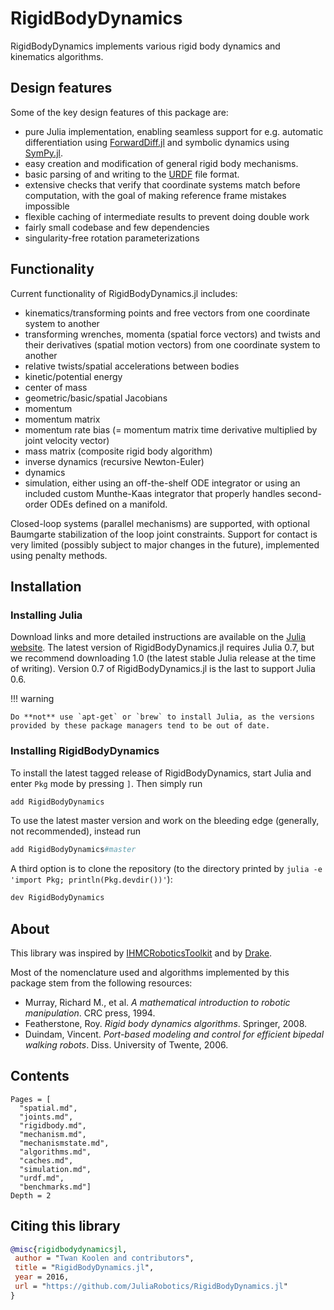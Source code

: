 # RigidBodyDynamics

RigidBodyDynamics implements various rigid body dynamics and kinematics algorithms.

## Design features

Some of the key design features of this package are:

* pure Julia implementation, enabling seamless support for e.g. automatic differentiation using [ForwardDiff.jl](https://github.com/JuliaDiff/ForwardDiff.jl) and symbolic dynamics using [SymPy.jl](https://github.com/JuliaPy/SymPy.jl).
* easy creation and modification of general rigid body mechanisms.
* basic parsing of and writing to the [URDF](http://wiki.ros.org/urdf) file format.
* extensive checks that verify that coordinate systems match before computation, with the goal of making reference frame mistakes impossible
* flexible caching of intermediate results to prevent doing double work
* fairly small codebase and few dependencies
* singularity-free rotation parameterizations

## Functionality

Current functionality of RigidBodyDynamics.jl includes:

* kinematics/transforming points and free vectors from one coordinate system to another
* transforming wrenches, momenta (spatial force vectors) and twists and their derivatives (spatial motion vectors) from one coordinate system to another
* relative twists/spatial accelerations between bodies
* kinetic/potential energy
* center of mass
* geometric/basic/spatial Jacobians
* momentum
* momentum matrix
* momentum rate bias (= momentum matrix time derivative multiplied by joint velocity vector)
* mass matrix (composite rigid body algorithm)
* inverse dynamics (recursive Newton-Euler)
* dynamics
* simulation, either using an off-the-shelf ODE integrator or using an included custom Munthe-Kaas integrator that properly handles second-order ODEs defined on a manifold.

Closed-loop systems (parallel mechanisms) are supported, with optional Baumgarte stabilization of the loop joint constraints. Support for contact is very limited (possibly subject to major changes in the future), implemented using penalty methods.

## Installation

### Installing Julia

Download links and more detailed instructions are available on the [Julia website](http://julialang.org/). The latest version of RigidBodyDynamics.jl requires Julia 0.7, but we recommend downloading 1.0 (the latest stable Julia release at the time of writing). Version 0.7 of RigidBodyDynamics.jl is the last to support Julia 0.6.

!!! warning

    Do **not** use `apt-get` or `brew` to install Julia, as the versions provided by these package managers tend to be out of date.

### Installing RigidBodyDynamics

To install the latest tagged release of RigidBodyDynamics, start Julia and enter `Pkg` mode by pressing `]`. Then simply run

```julia
add RigidBodyDynamics
```

To use the latest master version and work on the bleeding edge (generally, not recommended), instead run

```julia
add RigidBodyDynamics#master
```

A third option is to clone the repository (to the directory printed by `julia -e 'import Pkg; println(Pkg.devdir())'`):

```julia
dev RigidBodyDynamics
```

## About

This library was inspired by [IHMCRoboticsToolkit](https://bitbucket.org/ihmcrobotics/ihmc-open-robotics-software) and by [Drake](http://drake.mit.edu).

Most of the nomenclature used and algorithms implemented by this package stem
from the following resources:

* Murray, Richard M., et al. *A mathematical introduction to robotic manipulation*. CRC press, 1994.
* Featherstone, Roy. *Rigid body dynamics algorithms*. Springer, 2008.
* Duindam, Vincent. *Port-based modeling and control for efficient bipedal walking robots*. Diss. University of Twente, 2006.


## Contents

```@contents
Pages = [
  "spatial.md",
  "joints.md",
  "rigidbody.md",
  "mechanism.md",
  "mechanismstate.md",
  "algorithms.md",
  "caches.md",
  "simulation.md",
  "urdf.md",
  "benchmarks.md"]
Depth = 2
```

## Citing this library

```bibtex
@misc{rigidbodydynamicsjl,
 author = "Twan Koolen and contributors",
 title = "RigidBodyDynamics.jl",
 year = 2016,
 url = "https://github.com/JuliaRobotics/RigidBodyDynamics.jl"
}
```
